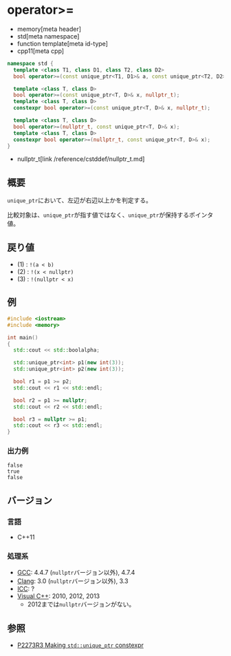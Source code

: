 # operator>=
* memory[meta header]
* std[meta namespace]
* function template[meta id-type]
* cpp11[meta cpp]

```cpp
namespace std {
  template <class T1, class D1, class T2, class D2>
  bool operator>=(const unique_ptr<T1, D1>& a, const unique_ptr<T2, D2>& b); // (1) C++11

  template <class T, class D>
  bool operator>=(const unique_ptr<T, D>& x, nullptr_t);                     // (2) C++11
  template <class T, class D>
  constexpr bool operator>=(const unique_ptr<T, D>& x, nullptr_t);           // (2) C++23

  template <class T, class D>
  bool operator>=(nullptr_t, const unique_ptr<T, D>& x);                     // (3) C++11
  template <class T, class D>
  constexpr bool operator>=(nullptr_t, const unique_ptr<T, D>& x);           // (3) C++23
}
```
* nullptr_t[link /reference/cstddef/nullptr_t.md]

## 概要
`unique_ptr`において、左辺が右辺以上かを判定する。

比較対象は、`unique_ptr`が指す値ではなく、`unique_ptr`が保持するポインタ値。


## 戻り値
- (1) : `!(a < b)`
- (2) : `!(x < nullptr)`
- (3) : `!(nullptr < x)`


## 例
```cpp example
#include <iostream>
#include <memory>

int main()
{
  std::cout << std::boolalpha;

  std::unique_ptr<int> p1(new int(3));
  std::unique_ptr<int> p2(new int(3));

  bool r1 = p1 >= p2;
  std::cout << r1 << std::endl;

  bool r2 = p1 >= nullptr;
  std::cout << r2 << std::endl;

  bool r3 = nullptr >= p1;
  std::cout << r3 << std::endl;
}
```

### 出力例
```
false
true
false
```

## バージョン
### 言語
- C++11

### 処理系
- [GCC](/implementation.md#gcc): 4.4.7 (`nullptr`バージョン以外), 4.7.4
- [Clang](/implementation.md#clang): 3.0 (`nullptr`バージョン以外), 3.3
- [ICC](/implementation.md#icc): ?
- [Visual C++](/implementation.md#visual_cpp): 2010, 2012, 2013
	- 2012までは`nullptr`バージョンがない。


## 参照
- [P2273R3 Making `std::unique_ptr` constexpr](https://www.open-std.org/jtc1/sc22/wg21/docs/papers/2021/p2273r3.pdf)
